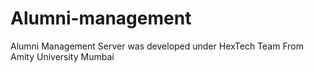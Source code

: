 # Alumni-management
Alumni Management Server was developed under HexTech Team From Amity University Mumbai
